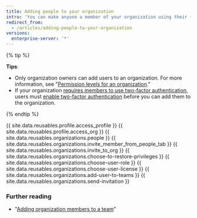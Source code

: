 ```yaml
---
title: Adding people to your organization
intro: 'You can make anyone a member of your organization using their {{ site.data.variables.product.product_name }} username or email address.'
redirect_from:
  - /articles/adding-people-to-your-organization
versions:
  enterprise-server: '*'
---
```


{% tip %}

**Tips**:
- Only organization owners can add users to an organization. For more information, see "[Permission levels for an organization](/articles/permission-levels-for-an-organization)."
- If your organization [requires members to use two-factor authentication](/articles/requiring-two-factor-authentication-in-your-organization), users must [enable two-factor authentication](/articles/securing-your-account-with-two-factor-authentication-2fa) before you can add them to the organization.

{% endtip %}

{{ site.data.reusables.profile.access_profile }}
{{ site.data.reusables.profile.access_org }}
{{ site.data.reusables.organizations.people }}
{{ site.data.reusables.organizations.invite_member_from_people_tab }}
{{ site.data.reusables.organizations.invite_to_org }}
{{ site.data.reusables.organizations.choose-to-restore-privileges }}
{{ site.data.reusables.organizations.choose-user-role }}
{{ site.data.reusables.organizations.choose-user-license }}
{{ site.data.reusables.organizations.add-user-to-teams }}
{{ site.data.reusables.organizations.send-invitation }}

### Further reading
- "[Adding organization members to a team](/articles/adding-organization-members-to-a-team)"
